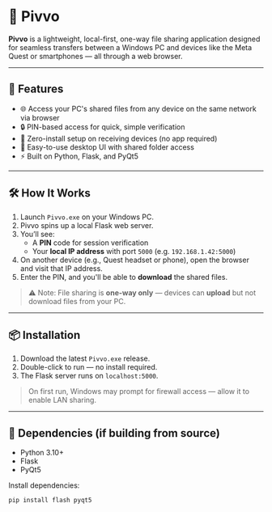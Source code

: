 # 📡 Pivvo

**Pivvo** is a lightweight, local-first, one-way file sharing application designed for seamless transfers between a Windows PC and devices like the Meta Quest or smartphones — all through a web browser.

---

## 🚀 Features

- 🌐 Access your PC's shared files from any device on the same network via browser
- 🔒 PIN-based access for quick, simple verification
- 🧭 Zero-install setup on receiving devices (no app required)
- 📁 Easy-to-use desktop UI with shared folder access
- ⚡ Built on Python, Flask, and PyQt5

---

## 🛠 How It Works

1. Launch `Pivvo.exe` on your Windows PC.
2. Pivvo spins up a local Flask web server.
3. You’ll see:
   - A **PIN** code for session verification
   - Your **local IP address** with port `5000` (e.g. `192.168.1.42:5000`)
4. On another device (e.g., Quest headset or phone), open the browser and visit that IP address.
5. Enter the PIN, and you'll be able to **download** the shared files.

> ⚠️ Note: File sharing is **one-way only** — devices can **upload** but not download files from your PC.

---

## 📦 Installation

1. Download the latest `Pivvo.exe` release.
2. Double-click to run — no install required.
3. The Flask server runs on `localhost:5000`.

> On first run, Windows may prompt for firewall access — allow it to enable LAN sharing.

---

## 🧩 Dependencies (if building from source)

- Python 3.10+
- Flask
- PyQt5

Install dependencies:

```bash
pip install flash pyqt5
